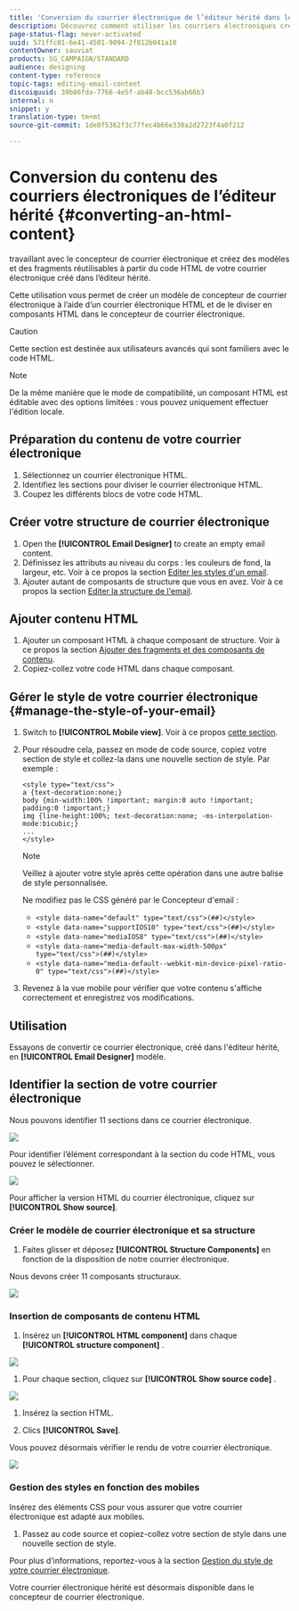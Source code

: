 ```yaml
---
title: 'Conversion du courrier électronique de l’éditeur hérité dans le concepteur de courrier électronique '
description: Découvrez comment utiliser les courriers électroniques créés dans l’Editeur hérité Courriel au concepteur de courrier électronique.
page-status-flag: never-activated
uuid: 571ffc01-6e41-4501-9094-2f812b041a10
contentOwner: sauviat
products: SG_CAMPAIGN/STANDARD
audience: designing
content-type: reference
topic-tags: editing-email-content
discoiquuid: 39b86fda-7766-4e5f-ab48-bcc536ab66b3
internal: n
snippet: y
translation-type: tm+mt
source-git-commit: 1de0f5362f3c77fec4b66e330a2d2723f4a0f212

---
```



# Conversion du contenu des courriers électroniques de l’éditeur hérité {#converting-an-html-content}

travaillant avec le concepteur de courrier électronique et créez des modèles et des fragments réutilisables à partir du code HTML de votre courrier électronique créé dans l’éditeur hérité.

Cette utilisation vous permet de créer un modèle de concepteur de courrier électronique à l’aide d’un courrier électronique HTML et de le diviser en composants HTML dans le concepteur de courrier électronique.

>[!CAUTION]
>
>Cette section est destinée aux utilisateurs avancés qui sont familiers avec le code HTML.

>[!NOTE]
>
>De la même manière que le mode de compatibilité, un composant HTML est éditable avec des options limitées : vous pouvez uniquement effectuer l&#39;édition locale.

## Préparation du contenu de votre courrier électronique

1. Sélectionnez un courrier électronique HTML.
1. Identifiez les sections pour diviser le courrier électronique HTML.
1. Coupez les différents blocs de votre code HTML.

## Créer votre structure de courrier électronique

1. Open the **[!UICONTROL Email Designer]**  to create an empty email content.
1. Définissez les attributs au niveau du corps : les couleurs de fond, la largeur, etc. Voir à ce propos la section [Editer les styles d&#39;un email](../../designing/using/styles.md).
1. Ajouter autant de composants de structure que vous en avez. Voir à ce propos la section [Editer la structure de l&#39;email](../../designing/using/designing-from-scratch.md#defining-the-email-structure).

## Ajouter contenu HTML

1. Ajouter un composant HTML à chaque composant de structure. Voir à ce propos la section [Ajouter des fragments et des composants de contenu](../../designing/using/designing-from-scratch.md#defining-the-email-structure).
1. Copiez-collez votre code HTML dans chaque composant.

## Gérer le style de votre courrier électronique {#manage-the-style-of-your-email}

1. Switch to **[!UICONTROL Mobile view]**. Voir à ce propos [cette section](../../designing/using/plain-text-html-modes.md#switching-to-mobile-view).

1. Pour résoudre cela, passez en mode de code source, copiez votre section de style et collez-la dans une nouvelle section de style. Par exemple :

   ```
   <style type="text/css">
   a {text-decoration:none;}
   body {min-width:100% !important; margin:0 auto !important; padding:0 !important;}
   img {line-height:100%; text-decoration:none; -ms-interpolation-mode:bicubic;}
   ...
   </style>
   ```

   >[!NOTE]
   >
   >Veillez à ajouter votre style après cette opération dans une autre balise de style personnalisée.
   >
   >Ne modifiez pas le CSS généré par le Concepteur d&#39;email :
   >
   >* `<style data-name="default" type="text/css">(##)</style>`
   >* `<style data-name="supportIOS10" type="text/css">(##)</style>`
   >* `<style data-name="mediaIOS8" type="text/css">(##)</style>`
   >* `<style data-name="media-default-max-width-500px" type="text/css">(##)</style>`
   >* `<style data-name="media-default--webkit-min-device-pixel-ratio-0" type="text/css">(##)</style>`


1. Revenez à la vue mobile pour vérifier que votre contenu s&#39;affiche correctement et enregistrez vos modifications.

## Utilisation

Essayons de convertir ce courrier électronique, créé dans l&#39;éditeur hérité, en **[!UICONTROL Email Designer]** modèle.

## Identifier la section de votre courrier électronique

Nous pouvons identifier 11 sections dans ce courrier électronique.

![](assets/html-dce-view-mail.png)

Pour identifier l’élément correspondant à la section du code HTML, vous pouvez le sélectionner.

![](assets/breadcrumbs.png)

Pour afficher la version HTML du courrier électronique, cliquez sur **[!UICONTROL Show source]**.

### Créer le modèle de courrier électronique et sa structure

1. Faites glisser et déposez **[!UICONTROL Structure Components]** en fonction de la disposition de notre courrier électronique.

Nous devons créer 11 composants structuraux.

![](assets/structure-components-migration.png)

### Insertion de composants de contenu HTML

1. Insérez un **[!UICONTROL HTML component]** dans chaque **[!UICONTROL structure component]** .

![](assets/html-components.png)

1. Pour chaque section, cliquez sur **[!UICONTROL Show source code]** .

![](assets/show-source-code.png)

1. Insérez la section HTML.

1. Clics **[!UICONTROL Save]**.

Vous pouvez désormais vérifier le rendu de votre courrier électronique.

![](assets/migrated-email-result.png)

### Gestion des styles en fonction des mobiles

Insérez des éléments CSS pour vous assurer que votre courrier électronique est adapté aux  mobiles.

1. Passez au code source et copiez-collez votre section de style dans une nouvelle section de style.

Pour plus d’informations, reportez-vous à la section [Gestion du style de votre courrier électronique](#manage-the-style-of-your-email).

Votre courrier électronique hérité est désormais disponible dans le concepteur de courrier électronique.